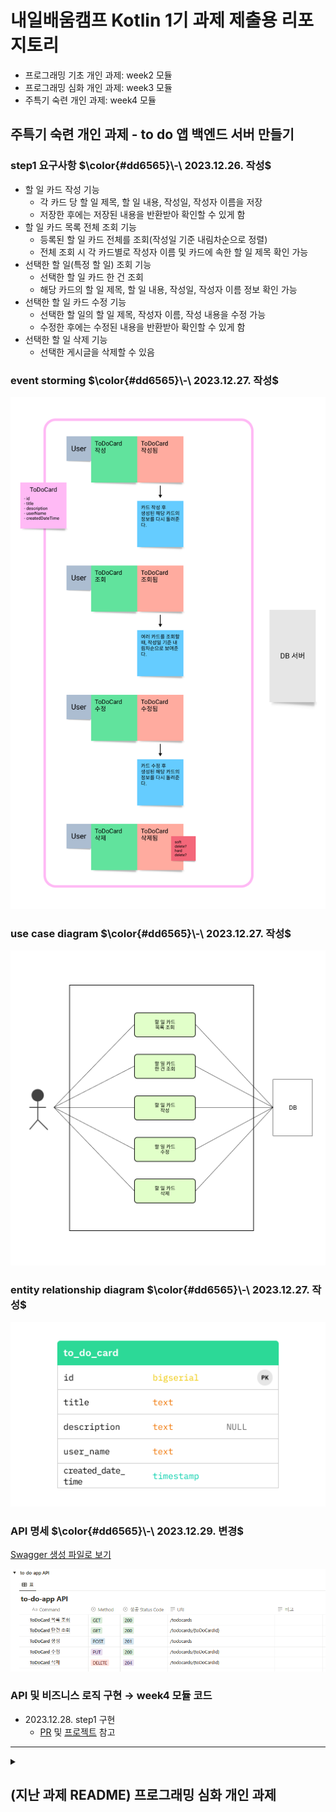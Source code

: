 # 내일배움캠프 Kotlin 1기 과제 제출용 리포지토리
- 프로그래밍 기초 개인 과제: week2 모듈
- 프로그래밍 심화 개인 과제: week3 모듈
- 주특기 숙련 개인 과제: week4 모듈

## 주특기 숙련 개인 과제 - to do 앱 백엔드 서버 만들기
### step1 요구사항 <span>$\color{#dd6565}\-\ 2023.12.26. 작성$</span>
- 할 일 카드 작성 기능
  - 각 카드 당 할 일 제목, 할 일 내용, 작성일, 작성자 이름을 저장
  - 저장한 후에는 저장된 내용을 반환받아 확인할 수 있게 함
- 할 일 카드 목록 전체 조회 기능
  - 등록된 할 일 카드 전체를 조회\(작성일 기준 내림차순으로 정렬\)
  - 전체 조회 시 각 카드별로 작성자 이름 및 카드에 속한 할 일 제목 확인 가능
- 선택한 할 일\(특정 할 일\) 조회 기능
  - 선택한 할 일 카드 한 건 조회
  - 해당 카드의 할 일 제목, 할 일 내용, 작성일, 작성자 이름 정보 확인 가능
- 선택한 할 일 카드 수정 기능
  - 선택한 할 일의 할 일 제목, 작성자 이름, 작성 내용을 수정 가능
  - 수정한 후에는 수정된 내용을 반환받아 확인할 수 있게 함
- 선택한 할 일 삭제 기능
  - 선택한 게시글을 삭제할 수 있음

### event storming <span>$\color{#dd6565}\-\ 2023.12.27. 작성$</span>
<img src="week4/documents/to-do-app-event-storming-draft.png" alt="to-do-application event storming draft" width="512"/>

### use case diagram <span>$\color{#dd6565}\-\ 2023.12.27. 작성$</span>
<img src="week4/documents/to-do-app-usecase-draft.png" alt="to-do-application event storming draft" width="512"/>

### entity relationship diagram <span>$\color{#dd6565}\-\ 2023.12.27. 작성$</span>
<img src="week4/documents/to-do-app-erd-draft.png" alt="to-do-application event storming draft" width="512"/>

### API 명세 <span>$\color{#dd6565}\-\ 2023.12.29. 변경$</span>
[Swagger 생성 파일로 보기](./week4/documents/swagger-to-do-app-API.html)

<img src="week4/documents/to-do-app-api-design-draft.png" alt="to-do-application event storming draft" width="512"/>

### API 및 비즈니스 로직 구현 → week4 모듈 코드
- 2023.12.28. step1 구현
  - [PR](https://github.com/rugii913/KotlinAssignment/pulls?q=to-do-app+is%3Apr+is%3Aclosed) 및
[프로젝트](https://github.com/users/rugii913/projects/8) 참고 

---

<details markdown="1">
  <summary>
    <h2>(지난 과제 README) 프로그래밍 심화 개인 과제</h2>
  </summary>
  <div>

### 요구사항(Lv1 ~ Lv3)
- 메인 메뉴판과 상세 메뉴판
  - 입력받은 숫자에 따라 다른 로직을 실행(if, when을 활용)
  - 반복문을 이용해서 특정 번호가 입력되면 프로그램을 종료
    <br/>

- 필요한 클래스 설계(버거, 아이스크림, 음료, 맥주, 주문, 공통 등) - 주문, 결제 등은 Lv1 ~ Lv3 구현 후 설계
  - 클래스들의 프로퍼티와 메서드를 정의
  - 설계한 클래스들이 상속 관계를 가지도록 함
  - 하나의 리스트 객체로 모든 메뉴들을 관리하도록 함
    <br/>

### 추가 요구 사항(Lv4 ~ Lv5): 위 1, 2 요구사항까지 구현하고 난 후에 구현할 것
- 예외처리: 숫자 입력 필요한 곳에 문자 입력된 경우
- 현재 잔액과 가격을 비교하여 구매 가능한 상태를 정의
- 특정 작업이 종료된 후, 3초 뒤에 다른 작업을 수행하게 함
- 결제 시 현재 시간과 비교, 특정 시간대에는 결제할 수 없다는 알림창을 띄워줌
- 프로그램을 종료할 때까지 5초마다 현재 주문 대기수를 실시간으로 출력

~~### 유스케이스 - TODO~~

~~### 클래스 다이어그램 - TODO~~

  </div>
</details>
